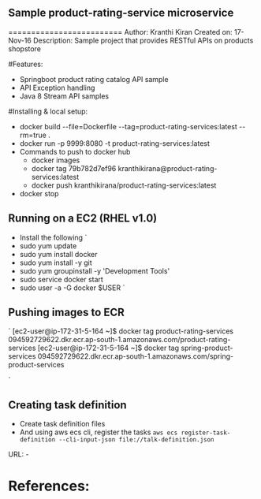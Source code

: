 ## Sample product-rating-service microservice
=========================
Author: Kranthi Kiran
Created on: 17-Nov-16
Description: Sample project that provides RESTful APIs on products shopstore

#Features:
- Springboot product rating catalog API sample
- API Exception handling
- Java 8 Stream API samples 

#Installing & local setup:
 - docker build --file=Dockerfile \--tag=product-rating-services:latest --rm=true .
 - docker run -p 9999:8080 -t product-rating-services:latest
 - Commands to push to docker hub
 	- docker images
 	- docker tag 79b782d7ef96 kranthikirana@product-rating-services:latest
 	- docker push kranthikirana/product-rating-services:latest
 - docker stop <containerId>
## Running on a EC2 (RHEL v1.0)
 - Install the following
 `
  - sudo yum update
  - sudo yum install docker
  - sudo yum install -y git
  - sudo yum groupinstall -y 'Development Tools'
  - sudo service docker start
  - sudo user -a -G docker $USER 
 `
## Pushing images to ECR
 `
  [ec2-user@ip-172-31-5-164 ~]$ docker tag product-rating-services 094592729622.dkr.ecr.ap-south-1.amazonaws.com/product-rating-services
  [ec2-user@ip-172-31-5-164 ~]$ docker tag spring-product-services 094592729622.dkr.ecr.ap-south-1.amazonaws.com/spring-product-services
  
 ` 
## Creating task definition
 - Create task definition files
 - And using aws ecs cli, register the tasks
 `
 aws ecs register-task-definition --cli-input-json file://talk-definition.json
 `

URL: 
	- 

References:
=======

